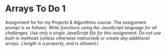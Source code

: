 # Arrays To Do 1

Assignment for for my Projects & Algorithms course. The assignment prompt is as follows:
_Write functions using the JavaScript language for all challenges. Use only a single JavaScript file for this assignment. Do not use built-in methods (unless otherwise instructed) or create any additional arrays. (.length is a property, and is allowed.)_